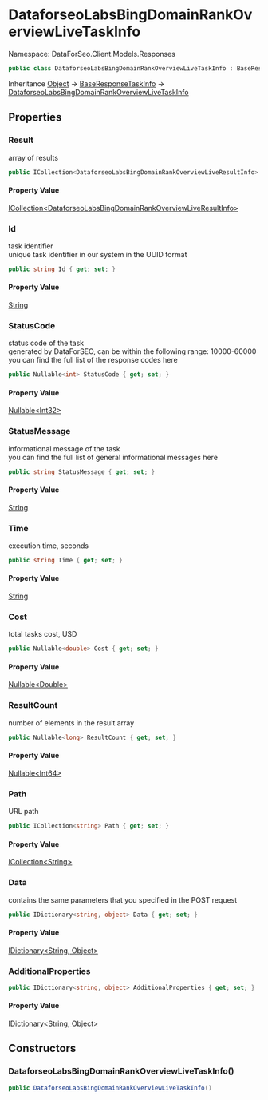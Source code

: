 # DataforseoLabsBingDomainRankOverviewLiveTaskInfo

Namespace: DataForSeo.Client.Models.Responses

```csharp
public class DataforseoLabsBingDomainRankOverviewLiveTaskInfo : BaseResponseTaskInfo
```

Inheritance [Object](https://docs.microsoft.com/en-us/dotnet/api/system.object) → [BaseResponseTaskInfo](./dataforseo.client.models.responses.baseresponsetaskinfo.md) → [DataforseoLabsBingDomainRankOverviewLiveTaskInfo](./dataforseo.client.models.responses.dataforseolabsbingdomainrankoverviewlivetaskinfo.md)

## Properties

### **Result**

array of results

```csharp
public ICollection<DataforseoLabsBingDomainRankOverviewLiveResultInfo> Result { get; set; }
```

#### Property Value

[ICollection&lt;DataforseoLabsBingDomainRankOverviewLiveResultInfo&gt;](./dataforseo.client.models.responses.dataforseolabsbingdomainrankoverviewliveresultinfo.md)<br>

### **Id**

task identifier
 <br>unique task identifier in our system in the UUID format

```csharp
public string Id { get; set; }
```

#### Property Value

[String](https://docs.microsoft.com/en-us/dotnet/api/system.string)<br>

### **StatusCode**

status code of the task
 <br>generated by DataForSEO, can be within the following range: 10000-60000
 <br>you can find the full list of the response codes here

```csharp
public Nullable<int> StatusCode { get; set; }
```

#### Property Value

[Nullable&lt;Int32&gt;](https://docs.microsoft.com/en-us/dotnet/api/system.nullable-1)<br>

### **StatusMessage**

informational message of the task
 <br>you can find the full list of general informational messages here

```csharp
public string StatusMessage { get; set; }
```

#### Property Value

[String](https://docs.microsoft.com/en-us/dotnet/api/system.string)<br>

### **Time**

execution time, seconds

```csharp
public string Time { get; set; }
```

#### Property Value

[String](https://docs.microsoft.com/en-us/dotnet/api/system.string)<br>

### **Cost**

total tasks cost, USD

```csharp
public Nullable<double> Cost { get; set; }
```

#### Property Value

[Nullable&lt;Double&gt;](https://docs.microsoft.com/en-us/dotnet/api/system.nullable-1)<br>

### **ResultCount**

number of elements in the result array

```csharp
public Nullable<long> ResultCount { get; set; }
```

#### Property Value

[Nullable&lt;Int64&gt;](https://docs.microsoft.com/en-us/dotnet/api/system.nullable-1)<br>

### **Path**

URL path

```csharp
public ICollection<string> Path { get; set; }
```

#### Property Value

[ICollection&lt;String&gt;](https://docs.microsoft.com/en-us/dotnet/api/system.collections.generic.icollection-1)<br>

### **Data**

contains the same parameters that you specified in the POST request

```csharp
public IDictionary<string, object> Data { get; set; }
```

#### Property Value

[IDictionary&lt;String, Object&gt;](https://docs.microsoft.com/en-us/dotnet/api/system.collections.generic.idictionary-2)<br>

### **AdditionalProperties**

```csharp
public IDictionary<string, object> AdditionalProperties { get; set; }
```

#### Property Value

[IDictionary&lt;String, Object&gt;](https://docs.microsoft.com/en-us/dotnet/api/system.collections.generic.idictionary-2)<br>

## Constructors

### **DataforseoLabsBingDomainRankOverviewLiveTaskInfo()**

```csharp
public DataforseoLabsBingDomainRankOverviewLiveTaskInfo()
```
